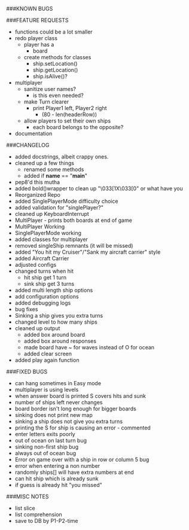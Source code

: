 ###KNOWN BUGS

###FEATURE REQUESTS
- functions could be a lot smaller
- redo player class
    - player has a
        - board
    - create methods for classes
        - ship.setLocation()
        - ship.getLocation()
        - ship.isAlive()?
- multiplayer
    - sanitize user names?
        - is this even needed?
    - make Turn clearer
        - print Player1 left, Player2 right
            - (80 - len(headerRow))
    - allow players to set their own ships
        - each board belongs to the opposite?
- documentation

###CHANGELOG
- added docstrings, albeit crappy ones.
- cleaned up a few things
    - renamed some methods
    - added if __name__ == "__main__"
- pep8'd this mutha
- added bold()wrapper to clean up "\033[1X\033[0" or what have you
- Reorganized Repo
- added SinglePlayerMode difficulty choice
- added validation for "singlePlayer?"
- cleaned up KeyboardInterrupt
- MultiPlayer - prints both boards at end of game
- MultiPlayer Working
- SinglePlayerMode working
- added classes for multiplayer
- removed singleShip remnants (it will be missed)
- added "You hit my Cruiser"/"Sank my aircraft carrier" style
- added Aircraft Carrier
- adjusted configs
- changed turns when hit
    - hit ship get 1 turn
    - sink ship get 3 turns
- added multi length ship options
- add configuration options
- added debugging logs
- bug fixes
- Sinking a ship gives you extra turns
- changed level to how many ships
- cleaned up output
    - added box around board
    - added box around responses
    - made board have ~ for waves instead of O for ocean
    - added clear screen
- added play again function

###FIXED BUGS
- can hang sometimes in Easy mode
- multiplayer is using levels
- when answer board is printed S covers hits and sunk
- number of ships left never changes
- board border isn't long enough for bigger boards    
- sinking does not print new map
- sinking a ship does not give you extra turns
- printing the S for ship is causing an error - commented
- enter letters exits poorly
- out of ocean on last turn bug
- sinking non-first ship bug    
- always out of ocean bug
- Error on game over with a ship in row or column 5 bug
- error when entering a non number
- randomly ships[] will have extra numbers at end
- can hit ship which is already sunk
- if guess is already hit "you missed"

###MISC NOTES
- list slice
- list comprehension
- save to DB by P1-P2-time
